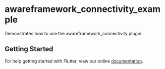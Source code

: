 # awareframework_connectivity_example

Demonstrates how to use the awareframework_connectivity plugin.

## Getting Started

For help getting started with Flutter, view our online
[documentation](https://flutter.io/).
